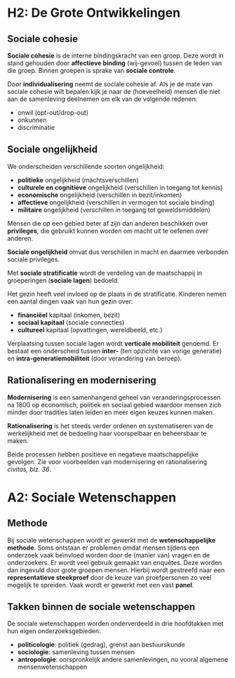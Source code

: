 # H2: De Grote Ontwikkelingen

## Sociale cohesie
**Sociale cohesie** is de interne bindingskracht van een groep. Deze wordt in stand gehouden door **affectieve binding** (wij-gevoel) tussen de leden van die groep. Binnen groepen is sprake van **sociale controle**.

Door **individualisering** neemt de sociale cohesie af. Als je de mate van sociale cohesie wilt bepalen kijk je naar de (hoeveelheid) mensen die niet aan de samenleving deelnemen om elk van de volgende redenen:
  * onwil (opt-out/drop-out)
  * onkunnen
  * discriminatie

## Sociale ongelijkheid
We onderscheiden verschillende soorten ongelijkheid:
  * **politieke** ongelijkheid (machtsverschillen)
  * **culturele en cognitieve** ongelijkheid (verschillen in toegang tot kennis)
  * **economische** ongelijkheid (verschillen in bezit/inkomen)
  * **affectieve** ongelijkheid (verschillen in vermogen tot sociale binding)
  * **militaire** ongelijkheid (verschillen in toegang tot geweldsmiddelen)

Mensen die op een gebied beter af zijn dan anderen beschikken over **privileges**, die gebruikt kunnen worden om macht uit te oefenen over anderen.

**Sociale ongelijkheid** omvat dus verschillen in macht en daarmee verbonden sociale privileges.

Met **sociale stratificatie** wordt de verdeling van de maatschappij in groeperingen (**sociale lagen**) bedoeld.

Het gezin heeft veel invloed op de plaats in de stratificatie. Kinderen nemen een aantal dingen vaak van hun gezin over:
  * **financiëel** kapitaal (inkomen, bezit)
  * **sociaal kapitaal** (sociale connecties)
  * **cultureel** kapitaal (opvattingen, wereldbeeld, etc.)

Verplaatsing tussen sociale lagen wordt **verticale mobiliteit** genoemd. Er bestaat een onderscheid tussen **inter-** (ten opzichte van vorige generatie) en **intra-generatiemobiliteit** (door verandering van beroep).

## Rationalisering en modernisering
**Modernisering** is een samenhangend geheel van veranderingsprocessen na 1800 op economisch, politiek en sociaal gebied waardoor mensen zich minder door tradities laten leiden en meer eigen keuzes kunnen maken.

**Rationalisering** is het steeds verder ordenen en systematiseren van de werkelijkheid met de bedoeling haar voorspelbaar en beheersbaar te maken.

Beide processen hebben positieve en negatieve maatschappelijke gevolgen. Zie voor voorbeelden van modernisering en rationalisering *civitas, blz. 36*.

# A2: Sociale Wetenschappen

## Methode
Bij sociale wetenschappen wordt er gewerkt met de **wetenschappelijke methode**. Soms ontstaan er problemen omdat mensen tijdens een onderzoek vaak beïnvloed worden door de (manier van) vragen en de onderzoekers. Er wordt veel gebruik gemaakt van enquêtes. Deze worden dan ingevuld door grote groepen mensen. Hierbij wordt gestreefd naar een **representatieve steekproef** door de keuze van proefpersonen zo veel mogelijk te spreiden. Vaak wordt er gewerkt met een vast **panel**.

## Takken binnen de sociale wetenschappen
De sociale wetenschappen worden onderverdeeld in drie hoofdtakken met hun eigen onderzoeksgebieden:
  * **politicologie**: politiek (gedrag), grenst aan bestuurskunde
  * **sociologie**: samenleving tussen mensen
  * **antropologie**: oorspronkelijk andere samenlevingen, nu vooral algemene mensenwetenschappen
